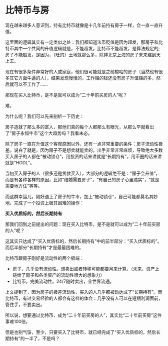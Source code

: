 # 比特币与房

现在越来越多人意识到，持有比特币就像是十几年前持有房子一样，会一直一直升值。

这里面的逻辑其实有一定类似之处：我们都知道法币贬值是因为超发，那房子和比特币其中一个共同的升值逻辑就是，不能超发。比特币不能超发，是算法规定的;房子不能超发，是因为，（旺的）土地就那么多，除非北京上海的房子未来建到天上去。

现在有很多条件非常好的人或家庭，他们很可能就是之前梭哈的房子（当然也有很多其它方面牛逼的人），结果发现慢慢的，工作赚的钱还没有房子升值赚的多，然后就可以不工作了……

那现在买入比特币，是不是就可以成为“二十年前买房的人”呢？

难。

为什么呢？我们可以先来剖析一下历史：

房子造就了那么多的富人，那他们真的每个人都那么有眼光，从那么早就看出了“房子永恒牛市”这个大趋势吗？我看未必。

除了房子一直在升值这个客观原因以外，还有一点非常重要的条件：房子流动性极差。说白了就是，因为房子不是想卖就能卖的，出手非常非常麻烦，导致绝大多数买入房子的人都在“被动锁仓”，用投资的话来讲就是“长期持有”，用币圈的话来讲就是“HODL”。

当初买入房子的人（很多还是贷款买入），大部分的逻辑绝不是：“房子会升值”，而是有各种各样的原因，比如“结婚需要房子”，“有自己的房子心里踏实”，“就是需要地方住”等等。

而这群幸运儿，刚好遇上了房子的牛市，加上“被动锁仓”，自己可能都莫名其妙地，完成了一个投资上极其困难的操作：

**买入优质标的，然后长期持有**

那我们回到之前提出的问题：现在买入比特币，是不是就可以成为“二十年前买房的人”呢？

这其实只达成了“买入优质标的，然后长期持有”中的前半部分：“买入优质标的”。而后半部分“长期持有”才是最最困难的。

比特币跟房子刚好是流动性的两个极端：

- 房子，几乎没有流动性。想卖出或者转移可能都要月来计算。（未来，资产上链给了房子和各类资产的流动性很大的想象力）
- 比特币，完美流动性。24/7随时卖出，全世界流通。

上文提到了，因为房子的极差流动性，买入的人几乎都被动达成了“长期持有”。而比特币，有过交易经验的人都会有这样的体会：几乎没有人可以在短期利润面前，管住手，不要卖出。

所以说，想要通过比特币，成为“二十年前买房的人”，其实比“二十年前买房”这件事难100倍。

但是也别气馁，至少，只要买入了比特币，就已经完成了“买入优质标的，然后长期持有”的一半了，不是吗？